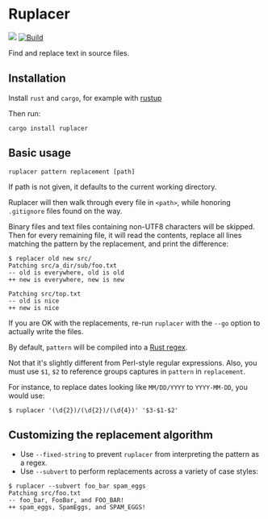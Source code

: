 # Ruplacer

<a href="https://crates.io/crates/ruplacer"><img src="https://img.shields.io/crates/v/ruplacer.svg"/></a>
[![Build](https://img.shields.io/travis/SuperTanker/ruplacer.svg?branch=master)](https://travis-ci.org/SuperTanker/ruplacer)


Find and replace text in source files.

## Installation

Install `rust` and `cargo`, for example with [rustup](https://rustup.rs/)

Then run:

```
cargo install ruplacer
```

## Basic usage

```
ruplacer pattern replacement [path]
```

If path is not given, it defaults to the current working directory.

Ruplacer will then walk through every file in `<path>`, while honoring `.gitignore` files found on the way.

Binary files and text files containing non-UTF8 characters will be skipped. Then for
every remaining file, it will read the contents, replace all lines matching the
pattern by the replacement, and print the difference:

```
$ replacer old new src/
Patching src/a_dir/sub/foo.txt
-- old is everywhere, old is old
++ new is everywhere, new is new

Patching src/top.txt
-- old is nice
++ new is nice
```

If you are OK with the replacements, re-run `ruplacer` with the `--go` option to actually write the files.

By default, `pattern` will be compiled into a [Rust regex](https://docs.rs/regex/1.0.5/regex/).

Not that it's slightly different from Perl-style regular expressions. Also, you must use `$1`, `$2` to reference
groups captures in `pattern` in `replacement`.

For instance, to replace dates looking like `MM/DD/YYYY` to `YYYY-MM-DD`, you would use:

```
$ ruplacer '(\d{2})/(\d{2})/(\d{4})' '$3-$1-$2'
```

## Customizing the replacement algorithm

* Use `--fixed-string` to prevent `ruplacer` from interpreting the pattern as a regex.
* Use `--subvert` to perform replacements across a variety of case styles:

```
$ ruplacer --subvert foo_bar spam_eggs
Patching src/foo.txt
-- foo_bar, FooBar, and FOO_BAR!
++ spam_eggs, SpamEggs, and SPAM_EGGS!
```

